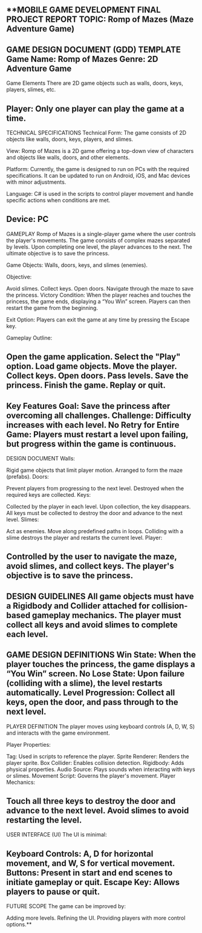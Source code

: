 **MOBILE GAME DEVELOPMENT FINAL PROJECT REPORT
TOPIC: Romp of Mazes (Maze Adventure Game)
-------------------------------------------------------
GAME DESIGN DOCUMENT (GDD) TEMPLATE
Game Name: Romp of Mazes
Genre: 2D Adventure Game
-------------------------------------------------------
Game Elements
There are 2D game objects such as walls, doors, keys, players, slimes, etc.

Player: Only one player can play the game at a time.
-------------------------------------------------------
TECHNICAL SPECIFICATIONS
Technical Form: The game consists of 2D objects like walls, doors, keys, players, and slimes.

View: Romp of Mazes is a 2D game offering a top-down view of characters and objects like walls, doors, and other elements.

Platform: Currently, the game is designed to run on PCs with the required specifications. It can be updated to run on Android, iOS, and Mac devices with minor adjustments.

Language: C# is used in the scripts to control player movement and handle specific actions when conditions are met.

Device: PC
-------------------------------------------------------
GAMEPLAY
Romp of Mazes is a single-player game where the user controls the player's movements. The game consists of complex mazes separated by levels. Upon completing one level, the player advances to the next. The ultimate objective is to save the princess.

Game Objects: Walls, doors, keys, and slimes (enemies).

Objective:

Avoid slimes.
Collect keys.
Open doors.
Navigate through the maze to save the princess.
Victory Condition: When the player reaches and touches the princess, the game ends, displaying a “You Win” screen. Players can then restart the game from the beginning.

Exit Option: Players can exit the game at any time by pressing the Escape key.

Gameplay Outline:

Open the game application.
Select the "Play" option.
Load game objects.
Move the player.
Collect keys.
Open doors.
Pass levels.
Save the princess.
Finish the game.
Replay or quit.
-------------------------------------------------------
Key Features
Goal: Save the princess after overcoming all challenges.
Challenge: Difficulty increases with each level.
No Retry for Entire Game: Players must restart a level upon failing, but progress within the game is continuous.
-------------------------------------------------------
DESIGN DOCUMENT
Walls:

Rigid game objects that limit player motion.
Arranged to form the maze (prefabs).
Doors:

Prevent players from progressing to the next level.
Destroyed when the required keys are collected.
Keys:

Collected by the player in each level.
Upon collection, the key disappears. All keys must be collected to destroy the door and advance to the next level.
Slimes:

Act as enemies.
Move along predefined paths in loops.
Colliding with a slime destroys the player and restarts the current level.
Player:

Controlled by the user to navigate the maze, avoid slimes, and collect keys.
The player's objective is to save the princess.
-------------------------------------------------------
DESIGN GUIDELINES
All game objects must have a Rigidbody and Collider attached for collision-based gameplay mechanics.
The player must collect all keys and avoid slimes to complete each level.
-------------------------------------------------------
GAME DESIGN DEFINITIONS
Win State: When the player touches the princess, the game displays a “You Win” screen.
No Lose State: Upon failure (colliding with a slime), the level restarts automatically.
Level Progression: Collect all keys, open the door, and pass through to the next level.
-------------------------------------------------------
PLAYER DEFINITION
The player moves using keyboard controls (A, D, W, S) and interacts with the game environment.

Player Properties:

Tag: Used in scripts to reference the player.
Sprite Renderer: Renders the player sprite.
Box Collider: Enables collision detection.
Rigidbody: Adds physical properties.
Audio Source: Plays sounds when interacting with keys or slimes.
Movement Script: Governs the player's movement.
Player Mechanics:

Touch all three keys to destroy the door and advance to the next level.
Avoid slimes to avoid restarting the level.
-------------------------------------------------------
USER INTERFACE (UI)
The UI is minimal:

Keyboard Controls: A, D for horizontal movement, and W, S for vertical movement.
Buttons: Present in start and end scenes to initiate gameplay or quit.
Escape Key: Allows players to pause or quit.
-------------------------------------------------------
FUTURE SCOPE
The game can be improved by:

Adding more levels.
Refining the UI.
Providing players with more control options.**

